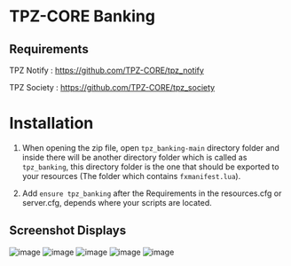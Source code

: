 # TPZ-CORE Banking

## Requirements

TPZ Notify : https://github.com/TPZ-CORE/tpz_notify

TPZ Society : https://github.com/TPZ-CORE/tpz_society

# Installation

1. When opening the zip file, open `tpz_banking-main` directory folder and inside there will be another directory folder which is called as `tpz_banking`, this directory folder is the one that should be exported to your resources (The folder which contains `fxmanifest.lua`).

2. Add `ensure tpz_banking` after the Requirements in the resources.cfg or server.cfg, depends where your scripts are located.

## Screenshot Displays
![image](https://github.com/TPZ-CORE/tpz_banking/assets/152554963/a4292427-6d8c-4aa8-a5b9-ffcb64ce56af)
![image](https://github.com/TPZ-CORE/tpz_banking/assets/152554963/1c092efd-75b2-4ac0-b5fc-7ea30e033128)
![image](https://github.com/TPZ-CORE/tpz_banking/assets/152554963/fa76d3f4-6345-4a53-9441-6712b1ca4dfb)
![image](https://github.com/TPZ-CORE/tpz_banking/assets/152554963/3372629a-fb8d-42ae-84fa-aa3878dfb455)
![image](https://github.com/TPZ-CORE/tpz_banking/assets/152554963/eea3f7ae-d727-4d4c-b4af-84778b477e24)
